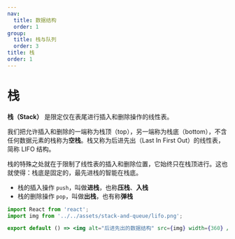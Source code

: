 ```yaml
---
nav:
  title: 数据结构
  order: 1
group:
  title: 栈与队列
  order: 3
title: 栈
order: 1
---
```


# 栈

**栈（Stack）** 是限定仅在表尾进行插入和删除操作的线性表。

我们把允许插入和删除的一端称为栈顶（top），另一端称为栈底（bottom），不含任何数据元素的栈称为**空栈**。栈又称为后进先出（Last In First Out）的线性表，简称 LIFO 结构。

栈的特殊之处就在于限制了线性表的插入和删除位置，它始终只在栈顶进行。这也就使得：栈底是固定的，最先进栈的智能在栈底。

- 栈的插入操作 `push`，叫做**进栈**，也称**压栈**、**入栈**
- 栈的删除操作 `pop`，叫做**出栈**，也有称**弹栈**

```jsx | inline
import React from 'react';
import img from '../../assets/stack-and-queue/lifo.png';

export default () => <img alt="后进先出的数据结构" src={img} width={360} />;
```
